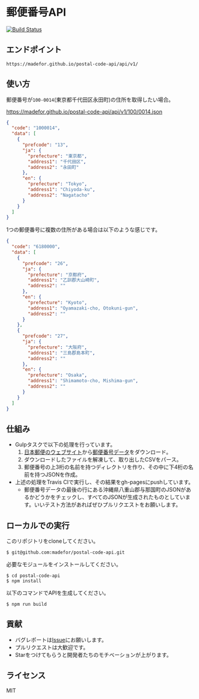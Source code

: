 # 郵便番号API

[![Build Status](https://travis-ci.org/madefor/postal-code-api.svg?branch=master)](https://travis-ci.org/madefor/postal-code-api)

## エンドポイント

```
https://madefor.github.io/postal-code-api/api/v1/
```

## 使い方

郵便番号が`100-0014`(東京都千代田区永田町)の住所を取得したい場合。

https://madefor.github.io/postal-code-api/api/v1/100/0014.json

```json
{
  "code": "1000014",
  "data": [
    {
      "prefcode": "13",
      "ja": {
        "prefecture": "東京都",
        "address1": "千代田区",
        "address2": "永田町"
      },
      "en": {
        "prefecture": "Tokyo",
        "address1": "Chiyoda-ku",
        "address2": "Nagatacho"
      }
    }
  ]
}
```

1つの郵便番号に複数の住所がある場合は以下のような感じです。

```json
{
  "code": "6180000",
  "data": [
    {
      "prefcode": "26",
      "ja": {
        "prefecture": "京都府",
        "address1": "乙訓郡大山崎町",
        "address2": ""
      },
      "en": {
        "prefecture": "Kyoto",
        "address1": "Oyamazaki-cho, Otokuni-gun",
        "address2": ""
      }
    },
    {
      "prefcode": "27",
      "ja": {
        "prefecture": "大阪府",
        "address1": "三島郡島本町",
        "address2": ""
      },
      "en": {
        "prefecture": "Osaka",
        "address1": "Shimamoto-cho, Mishima-gun",
        "address2": ""
      }
    }
  ]
}
```

## 仕組み

* Gulpタスクで以下の処理を行っています。
  1. [日本郵便のウェブサイト](http://www.post.japanpost.jp/zipcode/)から[郵便番号データ](http://www.post.japanpost.jp/zipcode/dl/roman-zip.html)をダウンロード。
  2. ダウンロードしたファイルを解凍して、取り出したCSVをパース。
  3. 郵便番号の上3桁の名前を持つディレクトリを作り、その中に下4桁の名前を持つJSONを作成。
* 上述の処理をTravis CIで実行し、その結果をgh-pagesにpushしています。
  * 郵便番号データの最後の行にある沖縄県八重山郡与那国町のJSONがあるかどうかをチェックし、すべてのJSONが生成されたものとしています。いいテスト方法があればぜひプルリクエストをお願いします。

## ローカルでの実行

このリポジトリをcloneしてください。

```
$ git@github.com:madefor/postal-code-api.git
```

必要なモジュールをインストールしてください。

```
$ cd postal-code-api
$ npm install
```

以下のコマンドでAPIを生成してください。

```
$ npm run build
```

## 貢献

* バグレポートは[Issue](https://github.com/madefor/postal-code-api/issues)にお願いします。
* プルリクエストは大歓迎です。
* Starをつけてもらうと開発者たちのモチベーションが上がります。

## ライセンス

MIT
